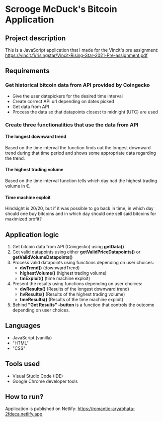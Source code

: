 # Scrooge McDuck's Bitcoin Application

## Project description

This is a JavaScript application that I made for 
the Vincit's pre assignment: https://vincit.fi/risingstar/Vincit-Rising-Star-2021-Pre-assignment.pdf

## Requirements

### Get historical bitcoin data from API provided by Coingecko
- Give the user datepickers for the desired time interval
- Create correct API url depending on dates picked
- Get data from API 
- Process the data so that datapoints closest to midnight (UTC) are used

### Create three functionalities that use the data from API

#### The longest downward trend
Based on the time interval the function finds out the longest downward trend
during that time period and shows some appropriate data regarding the trend.

#### The highest trading volume
Based on the time interval function tells which day had the highest trading 
volume in €.

#### Time machine exploit
Hindsight is 20/20, but if it was possible to go back in time, in which day
should one buy bitcoins and in which day should one sell said bitcoins for
maximized profit?

## Application logic
1. Get bitcoin data from API (Coingecko) using **getData()**
2. Get valid datapoints using either **getValidPriceDatapoints()** or **getValidVolumeDatapoints()**
3. Process valid datapoints using functions depending on user choices:
	- **dwTrend()** (downwardTrend) 
	- **highestVolume()** (highest trading volume)
	- **tmExploit()** (time machine exploit)
4. Present the results using functions depending on user choices:
	- **dwResults()** (Results of the longest downward trend)
	- **hvResults()** (Results of the highest trading volume)
	- **tmeResults()** (Results of the time machine exploit)
5. Behind **"Get Results" -button** is a function that controls the outcome
   depending on user choices.

## Languages

- JavaScript (vanilla)
- "HTML"
- "CSS"

## Tools used

- Visual Studio Code (IDE)
- Google Chrome developer tools


## How to run?
 
Application is published on Netlify: https://romantic-aryabhata-2fdeca.netlify.app